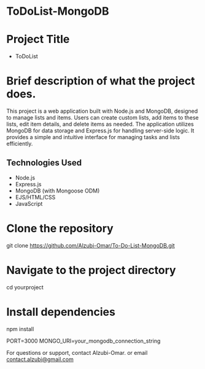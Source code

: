 # ToDoList-MongoDB

# Project Title

- ToDoList

# Brief description of what the project does.

This project is a web application built with Node.js and MongoDB, designed to manage lists and items. Users can create custom lists, add items to these lists, edit item details, and delete items as needed. The application utilizes MongoDB for data storage and Express.js for handling server-side logic. It provides a simple and intuitive interface for managing tasks and lists efficiently.

## Technologies Used

- Node.js
- Express.js
- MongoDB (with Mongoose ODM)
- EJS/HTML/CSS
- JavaScript

<!-- Installation -->

# Clone the repository

git clone https://github.com/Alzubi-Omar/To-Do-List-MongoDB.git

# Navigate to the project directory

cd yourproject

# Install dependencies

npm install

<!-- Configuration -->

PORT=3000
MONGO_URI=your_mongodb_connection_string

<!-- Contact -->

For questions or support, contact Alzubi-Omar. or email contact.alzubi@gmail.com
